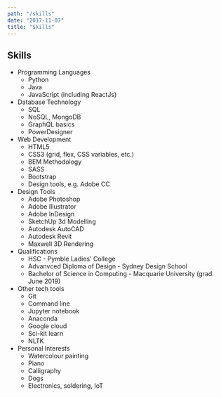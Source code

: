 ```yaml
---
path: "/skills"
date: "2017-11-07"
title: "Skills"
---
```


## Skills
* Programming Languages
    - Python
    - Java
    - JavaScript (including ReactJs)
* Database Technology
    - SQL
    - NoSQL, MongoDB
    - GraphQL basics
    - PowerDesigner
* Web Development
    - HTML5
    - CSS3 (grid, flex, CSS variables, etc.)
    - BEM Methodology
    - SASS
    - Bootstrap
    - Design tools, e.g. Adobe CC
* Design Tools
    - Adobe Photoshop
    - Adobe Illustrator
    - Adobe InDesign
    - SketchUp 3d Modelling
    - Autodesk AutoCAD
    - Autodesk Revit
    - Maxwell 3D Rendering
* Qualifications
    - HSC - Pymble Ladies' College
    - Advanvced Diploma of Design - Sydney Design School
    - Bachelor of Science in Computing - Macquarie University (grad. June 2019)
* Other tech tools
    - Git
    - Command line
    - Jupyter notebook
    - Anaconda
    - Google cloud
    - Sci-kit learn
    - NLTK
* Personal Interests
    - Watercolour painting
    - Piano
    - Calligraphy
    - Dogs
    - Electronics, soldering, IoT